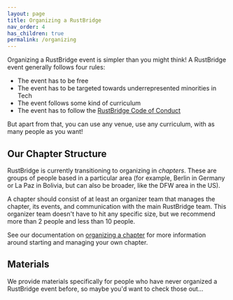 ```yaml
---
layout: page
title: Organizing a RustBridge
nav_order: 4
has_children: true
permalink: /organizing
---
```


Organizing a RustBridge event is simpler than you might think! A RustBridge
event generally follows four rules:

- The event has to be free
- The event has to be targeted towards underrepresented minorities in Tech
- The event follows some kind of curriculum
- The event has to follow the [RustBridge Code of Conduct](https://rustbridge.com/conduct)

But apart from that, you can use any venue, use any curriculum, with as many
people as you want!

## Our Chapter Structure

RustBridge is currently transitioning to organizing in _chapters_. These are
groups of people based in a particular area (for example, Berlin in Germany or
La Paz in Bolivia, but can also be broader, like the DFW area in the US).

A chapter should consist of at least an organizer team that manages the chapter,
its events, and communication with the main RustBridge team. This organizer team
doesn't have to hit any specific size, but we recommend more than 2 people and
less than 10 people.

See our documentation on [organizing a chapter](/organizing/chapter) for more
information around starting and managing your own chapter.

## Materials

We provide materials specifically for people
who have never organized a RustBridge event before, so maybe you'd want to check
those out...
